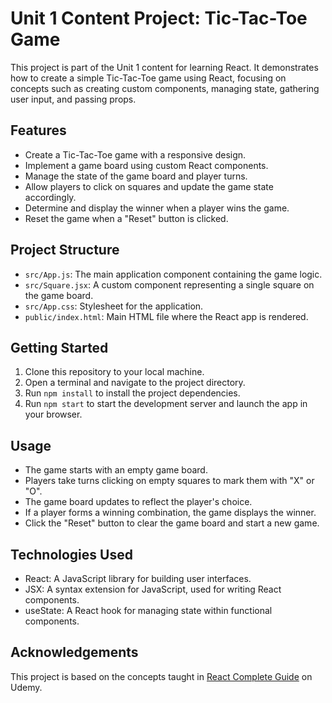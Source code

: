 # Unit 1 Content Project: Tic-Tac-Toe Game

This project is part of the Unit 1 content for learning React. It demonstrates how to create a simple Tic-Tac-Toe game using React, focusing on concepts such as creating custom components, managing state, gathering user input, and passing props.

## Features

- Create a Tic-Tac-Toe game with a responsive design.
- Implement a game board using custom React components.
- Manage the state of the game board and player turns.
- Allow players to click on squares and update the game state accordingly.
- Determine and display the winner when a player wins the game.
- Reset the game when a "Reset" button is clicked.

## Project Structure

- `src/App.js`: The main application component containing the game logic.
- `src/Square.jsx`: A custom component representing a single square on the game board.
- `src/App.css`: Stylesheet for the application.
- `public/index.html`: Main HTML file where the React app is rendered.

## Getting Started

1. Clone this repository to your local machine.
2. Open a terminal and navigate to the project directory.
3. Run `npm install` to install the project dependencies.
4. Run `npm start` to start the development server and launch the app in your browser.

## Usage

- The game starts with an empty game board.
- Players take turns clicking on empty squares to mark them with "X" or "O".
- The game board updates to reflect the player's choice.
- If a player forms a winning combination, the game displays the winner.
- Click the "Reset" button to clear the game board and start a new game.

## Technologies Used

- React: A JavaScript library for building user interfaces.
- JSX: A syntax extension for JavaScript, used for writing React components.
- useState: A React hook for managing state within functional components.

## Acknowledgements

This project is based on the concepts taught in [React Complete Guide](https://www.udemy.com/course/react-the-complete-guide-incl-redux/) on Udemy.
